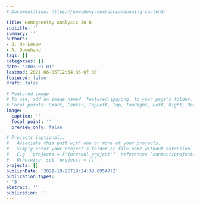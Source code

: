 ```yaml
---
# Documentation: https://wowchemy.com/docs/managing-content/

title: Homogeneity Analysis in R
subtitle: ''
summary: ''
authors:
- J. De Leeuw
- A. Ouwehand
tags: []
categories: []
date: '2003-01-01'
lastmod: 2021-06-06T12:54:36-07:00
featured: false
draft: false

# Featured image
# To use, add an image named `featured.jpg/png` to your page's folder.
# Focal points: Smart, Center, TopLeft, Top, TopRight, Left, Right, BottomLeft, Bottom, BottomRight.
image:
  caption: ''
  focal_point: ''
  preview_only: false

# Projects (optional).
#   Associate this post with one or more of your projects.
#   Simply enter your project's folder or file name without extension.
#   E.g. `projects = ["internal-project"]` references `content/project/deep-learning/index.md`.
#   Otherwise, set `projects = []`.
projects: []
publishDate: '2021-10-25T19:24:39.695477Z'
publication_types:
- '3'
abstract: ''
publication: ''
---
```

